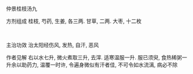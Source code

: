 仲景桂枝汤九

方剂组成 桂枝, 芍药, 生姜, 各三两. 甘草, 二两. 大枣, 十二枚

 

主治功效 治太阳经伤风, 发热, 自汗, 恶风 

作者见解 右以水七升, 微火煮取三升, 去滓. 适寒温服一升. 服已须臾, 食热稀粥一升余以助药力, 温覆一时许, 令遍身微似有汗者佳, 不可令如水流漓, 病必不除 

